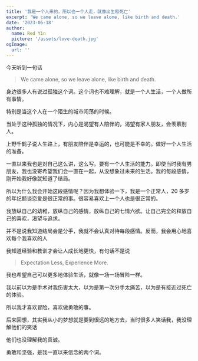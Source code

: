 ```yaml
---
title: '我是一个人来的，所以也一个人走，就像出生和死亡'
excerpt: 'We came alone, so we leave alone, like birth and death.'
date: '2023-06-18'
author:
  name: Red Yin
  picture: '/assets/love-death.jpg'
ogImage:
  url: ''
---
```


今天听到一句话

> We came alone, so we leave alone, like birth and death.

身边很多人有说过孤独这个词。这个词也不难理解，就是一个人生活，一个人做所有事情。

特别是当这个人在一个陌生的城市闯荡的时候。

当处于这种孤独的情况下，内心是渴望有人陪伴的，渴望有家人朋友，会羡慕别人。

上野千鹤子说人生路上，有朋友陪伴是幸运的，也可能是不幸的。做好一个人生活的准备。

一直以来我也是对自己这么讲，这么写。要有一个人生活的能力。即使当时我有男朋友，我也没寄希望我们会一直在一起，从没想象过未来的生活。我的每段感情，刚开始我好像就知道了结局。

所以为什么我会开始这段感情呢？因为我想体验一下，我是一个正常人，20 多岁的年纪额谈恋爱是很正常的事。很容易喜欢上一个人也是很正常的。

我放纵自己的幼稚，放纵自己的感情，放纵自己的七情六欲。让自己完全的释放自己的喜欢，渴望与追求。

并不是说我知道结局会是分手，我就不会认真对待每段感情。反而，我会用心地喜欢每个我喜欢的人

我知道经验和教训才会让人成长地更快，有句话不是说

> Expectation Less, Experience More.

我也希望自己可以更多地体验生活，就像一场一场冒险一样。

我以前以为是手术对我伤害太大，以为是第一次分手太痛苦，以为是有接近过死亡的体验。

所以我才喜欢冒险，喜欢做勇敢的事。

后来回想，其实我从小的梦想就是要到很远的地方去，当时很多人笑话我，我没理解他们的笑话

他们也没理解我的真诚。

勇敢和坚强，是我一直以来信念的两个词。
